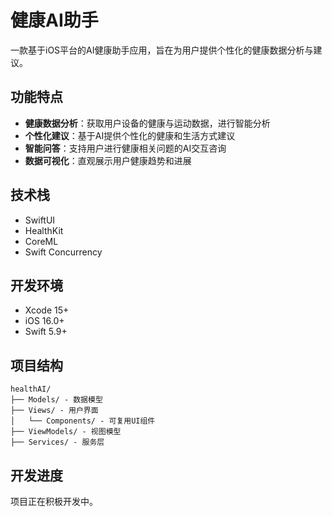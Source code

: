 # 健康AI助手

一款基于iOS平台的AI健康助手应用，旨在为用户提供个性化的健康数据分析与建议。

## 功能特点

- **健康数据分析**：获取用户设备的健康与运动数据，进行智能分析
- **个性化建议**：基于AI提供个性化的健康和生活方式建议
- **智能问答**：支持用户进行健康相关问题的AI交互咨询
- **数据可视化**：直观展示用户健康趋势和进展

## 技术栈

- SwiftUI
- HealthKit
- CoreML
- Swift Concurrency

## 开发环境

- Xcode 15+
- iOS 16.0+
- Swift 5.9+

## 项目结构

```
healthAI/
├── Models/ - 数据模型
├── Views/ - 用户界面
│   └── Components/ - 可复用UI组件
├── ViewModels/ - 视图模型
├── Services/ - 服务层
```

## 开发进度

项目正在积极开发中。 